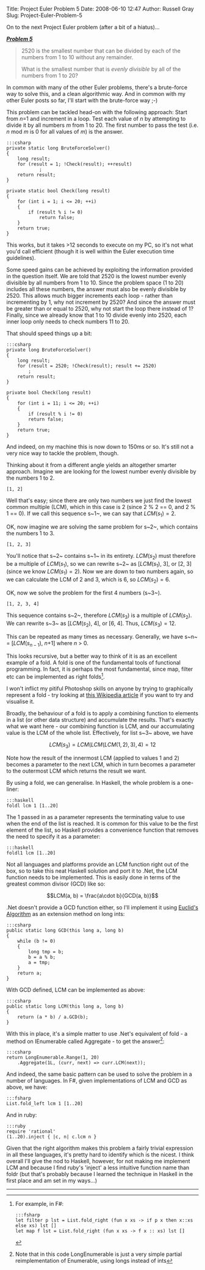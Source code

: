 Title: Project Euler Problem 5
Date: 2008-06-10 12:47
Author: Russell Gray
Slug: Project-Euler-Problem-5

On to the next Project Euler problem (after a bit of a hiatus)...

***[Problem
5](http://projecteuler.net/index.php?section=problems&id=5)***

> 2520 is the smallest number that can be divided by each of the numbers
> from 1 to 10 without any remainder.
>
> What is the smallest number that is *evenly divisible* by all of the
> numbers from 1 to 20?

In common with many of the other Euler problems, there's a brute-force
way to solve this, and a clean algorithmic way. And in common with my
other Euler posts so far, I'll start with the brute-force way ;-)

This problem can be tackled head-on with the following approach: Start
from *n*=1 and increment in a loop. Test each value of *n* by attempting
to divide it by all numbers *m* from 1 to 20. The first number to pass
the test (i.e. *n* mod *m* is 0 for all values of *m*) is the answer.

    :::csharp
    private static long BruteForceSolver()
    {
        long result;
        for (result = 1; !Check(result); ++result)
                ;
        return result;
    }

    private static bool Check(long result)
    {
        for (int i = 1; i <= 20; ++i)
        {
            if (result % i != 0)
                return false;
        }
        return true;
    }

This works, but it takes >12 seconds to execute on my PC, so it's not what
you'd call efficient (though it is well within the Euler execution time
guidelines).

Some speed gains can be achieved by exploiting the information provided in the
question itself. We are told that 2520 is the lowest number evenly divisible
by all numbers from 1 to 10. Since the problem space (1 to 20) includes all
these numbers, the answer must also be evenly divisible by 2520. This allows
much bigger increments each loop - rather than incrementing by 1, why not
increment by 2520? And since the answer must be greater than or equal to 2520,
why not start the loop there instead of 1? Finally, since we already know that
1 to 10 divide evenly into 2520, each inner loop only needs to check numbers
11 to 20.

That should speed things up a bit:

    :::csharp
    private long BruteForceSolver()
    {
        long result;
        for (result = 2520; !Check(result); result += 2520)
            ;
        return result;
    }

    private bool Check(long result)
    {
        for (int i = 11; i <= 20; ++i)
        {
            if (result % i != 0)
            return false;
        }
        return true;
    }

And indeed, on my machine this is now down to 150ms or so. It's still
not a very nice way to tackle the problem, though.

Thinking about it from a different angle yields an altogether smarter
approach. Imagine we are looking for the lowest number evenly divisible
by the numbers 1 to 2.

    [1, 2]

Well that's easy; since there are only two numbers we just find the
lowest common multiple (LCM), which in this case is 2 (since 2 % 2 == 0,
and 2 % 1 == 0). If we call this sequence s~1~, we can say that
$LCM(s_1)=2$.

OK, now imagine we are solving the same problem for s~2~, which contains
the numbers 1 to 3.

    [1, 2, 3]

You'll notice that s~2~ contains s~1~ in its entirety. $LCM(s_2)$ must
therefore be a multiple of $LCM(s_1)$, so we can rewrite s~2~ as
[$LCM(s_1)$, 3], or [2, 3] (since we know $LCM(s_1)=2$). Now we are down
to two numbers again, so we can calculate the LCM of 2 and 3, which is
6, so $LCM(s_2)=6$.

OK, now we solve the problem for the first 4 numbers (s~3~).

    [1, 2, 3, 4]

This sequence contains s~2~, therefore $LCM(s_3)$ is a multiple of
$LCM(s_2)$. We can rewrite s~3~ as [$LCM(s_2)$, 4], or [6, 4]. Thus,
$LCM(s_3)=12$.

This can be repeated as many times as necessary. Generally, we have
s~n~ = [$LCM(s_{n-1})$, *n*+1] where *n* > 0.

This looks recursive, but a better way to think of it is as an excellent
example of a fold. A fold is one of the fundamental tools of functional
programming. In fact, it is perhaps the most fundamental, since map,
filter etc can be implemented as right folds[^1].

I won't inflict my pitiful Photoshop skills on anyone by trying to
graphically represent a fold - try looking at [this Wikipedia
article](http://en.wikipedia.org/wiki/Fold_(higher-order_function)) if
you want to try and visualise it.

Broadly, the behaviour of a fold is to apply a combining function to
elements in a list (or other data structure) and accumulate the results.
That's exactly what we want here - our combining function is LCM, and
our accumulating value is the LCM of the whole list. Effectively, for
list s~3~ above, we have

$$LCM(s_3)=LCM(LCM(LCM(1,2),3),4)=12$$

Note how the result of the innermost LCM (applied to values 1 and 2)
becomes a parameter to the next LCM, which in turn becomes a parameter
to the outermost LCM which returns the result we want.

By using a fold, we can generalise. In Haskell, the whole problem is a
one-liner:

    :::haskell
    foldl lcm 1 [1..20]

The 1 passed in as a parameter represents the terminating value to use
when the end of the list is reached. It is common for this value to be
the first element of the list, so Haskell provides a convenience
function that removes the need to specify it as a parameter:

    :::haskell
    foldl1 lcm [1..20]

Not all languages and platforms provide an LCM function right out of the
box, so to take this neat Haskell solution and port it to .Net, the LCM
function needs to be implemented. This is easily done in terms of the
greatest common divisor (GCD) like so:

$$LCM(a, b) = \frac{a\cdot b}{GCD(a, b)}$$

.Net doesn't provide a GCD function either, so I'll implement it using
[Euclid's Algorithm](http://en.wikipedia.org/wiki/Euclidean_algorithm)
as an extension method on long ints:

    :::csharp
    public static long GCD(this long a, long b)
    {
        while (b != 0)
        {
            long tmp = b;
            b = a % b;
            a = tmp;
        }
        return a;
    }

With GCD defined, LCM can be implemented as above:

    :::csharp
    public static long LCM(this long a, long b)
    {
        return (a * b) / a.GCD(b);
    }

With this in place, it's a simple matter to use .Net's equivalent of
fold - a method on IEnumerable<T> called Aggregate - to get the
answer[^2]:

    :::csharp
    return LongEnumerable.Range(1, 20)
        .Aggregate(1L, (curr, next) => curr.LCM(next));

And indeed, the same basic pattern can be used to solve the problem in a
number of languages. In F#, given implementations of LCM and GCD as
above, we have:

    :::fsharp
    List.fold_left lcm 1 [1..20]

And in ruby:

    :::ruby
    require 'rational'
    (1..20).inject { |c, n| c.lcm n }

Given that the right algorithm makes this problem a fairly trivial
expression in all these languages, it's pretty hard to identify which is
the nicest. I think overall I'll give the nod to Haskell, however, for
not making me implement LCM and because I find ruby's 'inject' a less
intuitive function name than foldr (but that's probably because I
learned the technique in Haskell in the first place and am set in my
ways...)

* * * * *

[^1]: For example, in F#:

        :::fsharp
        let filter p lst = List.fold_right (fun x xs -> if p x then x::xs else xs) lst []
        let map f lst = List.fold_right (fun x xs -> f x :: xs) lst []

[^2]: Note that in this code LongEnumerable is just a very simple partial
reimplementation of Enumerable, using longs instead of ints
